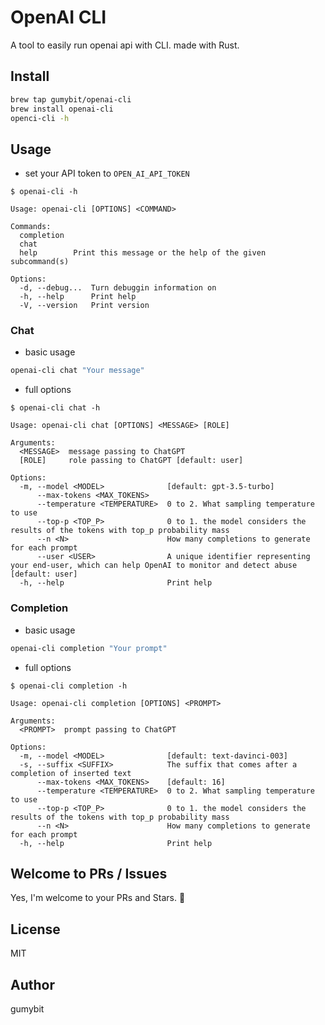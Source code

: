# OpenAI CLI

A tool to easily run openai api with CLI. made with Rust.

## Install

```sh
brew tap gumybit/openai-cli
brew install openai-cli
openci-cli -h
```

## Usage

- set your API token to `OPEN_AI_API_TOKEN`

```
$ openai-cli -h

Usage: openai-cli [OPTIONS] <COMMAND>

Commands:
  completion  
  chat        
  help        Print this message or the help of the given subcommand(s)

Options:
  -d, --debug...  Turn debuggin information on
  -h, --help      Print help
  -V, --version   Print version
```

### Chat

- basic usage

```sh
openai-cli chat "Your message"
```

- full options

```
$ openai-cli chat -h

Usage: openai-cli chat [OPTIONS] <MESSAGE> [ROLE]

Arguments:
  <MESSAGE>  message passing to ChatGPT
  [ROLE]     role passing to ChatGPT [default: user]

Options:
  -m, --model <MODEL>              [default: gpt-3.5-turbo]
      --max-tokens <MAX_TOKENS>    
      --temperature <TEMPERATURE>  0 to 2. What sampling temperature to use
      --top-p <TOP_P>              0 to 1. the model considers the results of the tokens with top_p probability mass
      --n <N>                      How many completions to generate for each prompt
      --user <USER>                A unique identifier representing your end-user, which can help OpenAI to monitor and detect abuse [default: user]
  -h, --help                       Print help
```

### Completion

- basic usage

```sh
openai-cli completion "Your prompt"
```

- full options

```
$ openai-cli completion -h

Usage: openai-cli completion [OPTIONS] <PROMPT>

Arguments:
  <PROMPT>  prompt passing to ChatGPT

Options:
  -m, --model <MODEL>              [default: text-davinci-003]
  -s, --suffix <SUFFIX>            The suffix that comes after a completion of inserted text
      --max-tokens <MAX_TOKENS>    [default: 16]
      --temperature <TEMPERATURE>  0 to 2. What sampling temperature to use
      --top-p <TOP_P>              0 to 1. the model considers the results of the tokens with top_p probability mass
      --n <N>                      How many completions to generate for each prompt
  -h, --help                       Print help
```

## Welcome to PRs / Issues

Yes, I'm welcome to your PRs and Stars. :custard:

## License

MIT

## Author

gumybit
